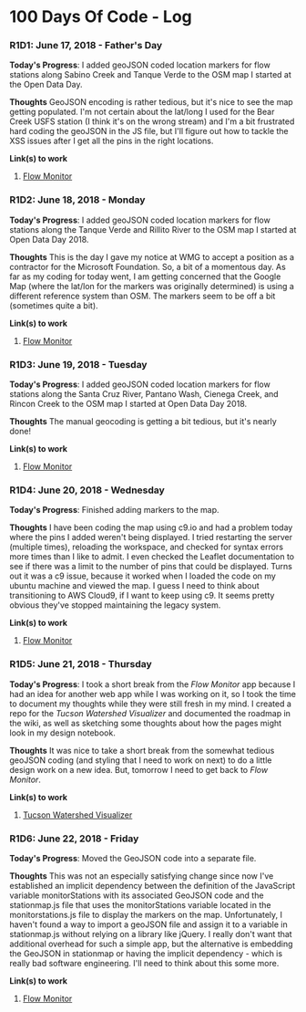 # 100 Days Of Code - Log

### R1D1: June 17, 2018 - Father's Day

**Today's Progress**: I added geoJSON coded location markers for flow stations along Sabino Creek and Tanque Verde to the OSM map I started at the Open Data Day.

**Thoughts** GeoJSON encoding is rather tedious, but it's nice to see the map getting populated. I'm not certain about the lat/long I used for the Bear Creek USFS station (I think it's on the wrong stream) and I'm a bit frustrated hard coding the geoJSON in the JS file, but I'll figure out how to tackle the XSS issues after I get all the pins in the right locations.

**Link(s) to work**
1. [Flow Monitor](https://github.com/CodeForTucson/flow-monitor)

### R1D2: June 18, 2018 - Monday

**Today's Progress**: I added geoJSON coded location markers for flow stations along the Tanque Verde and Rillito River to the OSM map I started at Open Data Day 2018.

**Thoughts** This is the day I gave my notice at WMG to accept a position as a contractor for the Microsoft Foundation. So, a bit of a momentous day. As far as my coding for today went, I am getting concerned that the Google Map (where the lat/lon for the markers was originally determined) is using a different reference system than OSM. The markers seem to be off a bit (sometimes quite a bit).

**Link(s) to work**
1. [Flow Monitor](https://github.com/CodeForTucson/flow-monitor)

### R1D3: June 19, 2018 - Tuesday

**Today's Progress**: I added geoJSON coded location markers for flow stations along the Santa Cruz River, Pantano Wash, Cienega Creek, and Rincon Creek to the OSM map I started at Open Data Day 2018.

**Thoughts** The manual geocoding is getting a bit tedious, but it's nearly done!

**Link(s) to work**
1. [Flow Monitor](https://github.com/CodeForTucson/flow-monitor)

### R1D4: June 20, 2018 - Wednesday

**Today's Progress**: Finished adding markers to the map.

**Thoughts** I have been coding the map using c9.io and had a problem today where the pins I added weren't being displayed. I tried restarting the server (multiple times), reloading the workspace, and checked for syntax errors more times than I like to admit. I even checked the Leaflet documentation to see if there was a limit to the number of pins that could be displayed. Turns out it was a c9 issue, because it worked when I loaded the code on my ubuntu machine and viewed the map. I guess I need to think about transitioning to AWS Cloud9, if I want to keep using c9. It seems pretty obvious they've stopped maintaining the legacy system.

**Link(s) to work**
1. [Flow Monitor](https://github.com/CodeForTucson/flow-monitor)

### R1D5: June 21, 2018 - Thursday

**Today's Progress**: I took a short break from the *Flow Monitor* app because I had an idea for another web app while I was working on it, so I took the time to document my thoughts while they were still fresh in my mind. I created a repo for the *Tucson Watershed Visualizer* and documented the roadmap in the wiki, as well as sketching some thoughts about how the pages might look in my design notebook.

**Thoughts** It was nice to take a short break from the somewhat tedious geoJSON coding (and styling that I need to work on next) to do a little design work on a new idea. But, tomorrow I need to get back to *Flow Monitor*.

**Link(s) to work**
1. [Tucson Watershed Visualizer](https://github.com/DainialPadraig/tucson-watershed-visualizer)

### R1D6: June 22, 2018 - Friday

**Today's Progress**: Moved the GeoJSON code into a separate file.

**Thoughts** This was not an especially satisfying change since now I've established an implicit dependency between the definition of the JavaScript variable monitorStations with its associated GeoJSON code and the stationmap.js file that uses the monitorStations variable located in the monitorstations.js file to display the markers on the map. Unfortunately, I haven't found a way to import a geoJSON file and assign it to a variable in stationmap.js without relying on a library like jQuery. I really don't want that additional overhead for such a simple app, but the alternative is embedding the GeoJSON in stationmap or having the implicit dependency - which is really bad software engineering. I'll need to think about this some more.

**Link(s) to work**
1. [Flow Monitor](https://github.com/CodeForTucson/flow-monitor)

